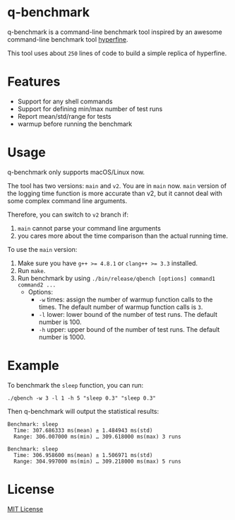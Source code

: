 # q-benchmark

q-benchmark is a command-line benchmark tool inspired by an awesome command-line benchmark tool [hyperfine](https://github.com/sharkdp/hyperfine).

This tool uses about `250` lines of code to build a simple replica of hyperfine.

# Features

- Support for any shell commands
- Support for defining min/max number of test runs
- Report mean/std/range for tests
- warmup before running the benchmark

# Usage

q-benchmark only supports macOS/Linux now.

The tool has two versions: `main` and `v2`. You are in `main` now. `main` version of the logging time function is more accurate than v2, but it cannot deal with some complex command line arguments.

Therefore, you can switch to `v2` branch if:
1. `main` cannot parse your command line arguments
2. you cares more about the time comparison than the actual running time.

To use the `main` version:
1. Make sure you have `g++ >= 4.8.1` or `clang++ >= 3.3` installed.
2. Run `make`.
3. Run benchmark by using `./bin/release/qbench [options] command1 command2 ...`
    - Options:
      - `-w` times: assign the number of warmup function calls to the times. The default number of warmup function calls is `3`.
      - `-l` lower: lower bound of the number of test runs. The default number is 100.
      - `-h` upper: upper bound of the number of test runs. The default number is 1000.

# Example

To benchmark the `sleep` function, you can run:

```
./qbench -w 3 -l 1 -h 5 "sleep 0.3" "sleep 0.3"
```

Then q-benchmark will output the statistical results:
```
Benchmark: sleep
  Time: 307.686333 ms(mean) ± 1.484943 ms(std)
  Range: 306.007000 ms(min) … 309.618000 ms(max) 3 runs

Benchmark: sleep
  Time: 306.958600 ms(mean) ± 1.506971 ms(std)
  Range: 304.997000 ms(min) … 309.218000 ms(max) 5 runs
```

# License

[MIT License](./LICENSE)